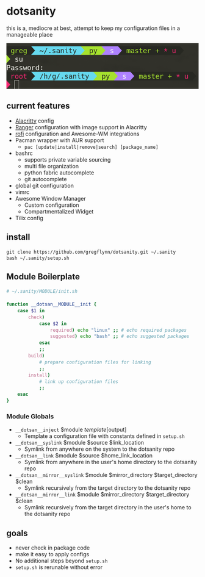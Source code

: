 # dotsanity
this is a, mediocre at best, attempt to keep my configuration files in a manageable place

![Image of dotsanity prompt](dotsanity.png)

## current features
* [Alacritty](https://github.com/jwilm/alacritty) config
* [Ranger](https://github.com/ranger/ranger) configuration with image support in Alacritty
* [rofi](https://github.com/DaveDavenport/rofi) configuration and Awesome-WM integrations
* Pacman wrapper with AUR support
  * `pac [update|install|remove|search] [package_name]`
* bashrc
  * supports private variable sourcing
  * multi file organization
  * python fabric autocomplete
  * git autocomplete
* global git configuration
* vimrc
* Awesome Window Manager
  * Custom configuration
  * Compartmentalized Widget
* Tilix config

## install
```
git clone https://github.com/gregflynn/dotsanity.git ~/.sanity
bash ~/.sanity/setup.sh
```

## Module Boilerplate
```bash
# ~/.sanity/MODULE/init.sh

function __dotsan__MODULE__init {
    case $1 in
        check)
            case $2 in
                required) echo "linux" ;; # echo required packages
                suggested) echo "bash" ;; # echo suggested packages
            esac
            ;;
        build)
            # prepare configuration files for linking
            ;;
        install)
            # link up configuration files
            ;;
    esac
}
```

### Module Globals
- `__dotsan__inject` $module $template [$output]
    - Template a configuration file with constants defined in `setup.sh`
- `__dotsan__syslink` $module $source $link_location
    - Symlink from anywhere on the system to the dotsanity repo
- `__dotsan__link` $module $source $home_link_location
    - Symlink from anywhere in the user's home directory to the dotsanity repo
- `__dotsan__mirror__syslink` $module $mirror_directory $target_directory $clean
    - Symlink recursively from the target directory to the dotsanity repo
- `__dotsan__mirror__link` $module $mirror_directory $target_directory $clean
    - Symlink recursively from the target directory in the user's home to the dotsanity repo

## goals
* never check in package code
* make it easy to apply configs
* No additional steps beyond `setup.sh`
* `setup.sh` is rerunable without error
